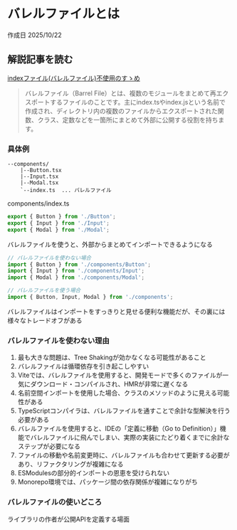 # バレルファイルとは

作成日 2025/10/22

## 解説記事を読む

[indexファイル(バレルファイル)不使用のすゝめ](https://zenn.dev/miyabitti256/articles/dont-use-barrel-file)

> バレルファイル（Barrel File）とは、複数のモジュールをまとめて再エクスポートするファイルのことです。主にindex.tsやindex.jsという名前で作成され、ディレクトリ内の複数のファイルからエクスポートされた関数、クラス、定数などを一箇所にまとめて外部に公開する役割を持ちます。

### 具体例

```text
--components/
    |--Button.tsx
    |--Input.tsx
    |--Modal.tsx
    `--index.ts  ... バレルファイル
```

components/index.ts

```typescript
export { Button } from './Button';
export { Input } from './Input';
export { Modal } from './Modal';
```

バレルファイルを使うと、外部からまとめてインポートできるようになる

```typescript
// バレルファイルを使わない場合
import { Button } from './components/Button';
import { Input } from './components/Input';
import { Modal } from './components/Modal';

// バレルファイルを使う場合
import { Button, Input, Modal } from './components';
```

バレルファイルはインポートをすっきりと見せる便利な機能だが、その裏には様々なトレードオフがある

### バレルファイルを使わない理由

1. 最も大きな問題は、Tree Shakingが効かなくなる可能性があること
2. バレルファイルは循環依存を引き起こしやすい
3. Viteでは、バレルファイルを使用すると、開発モードで多くのファイルが一気にダウンロード・コンパイルされ、HMRが非常に遅くなる
4. 名前空間インポートを使用した場合、クラスのメソッドのように見える可能性がある
5. TypeScriptコンパイラは、バレルファイルを通すことで余計な型解決を行う必要がある
6. バレルファイルを使用すると、IDEの「定義に移動（Go to Definition）」機能でバレルファイルに飛んでしまい、実際の実装にたどり着くまでに余計なステップが必要になる
7. ファイルの移動や名前変更時に、バレルファイルも合わせて更新する必要があり、リファクタリングが複雑になる
8. ESModulesの部分的インポートの恩恵を受けられない
9. Monorepo環境では、パッケージ間の依存関係が複雑になりがち

### バレルファイルの使いどころ

ライブラリの作者が公開APIを定義する場面
